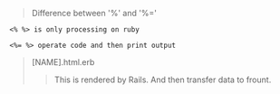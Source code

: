 > Difference between '%' and '%='
~~~
<% %> is only processing on ruby
~~~
~~~
<%= %> operate code and then print output
~~~
> [NAME].html.erb
>> This is rendered by Rails. And then transfer data to frount.
> 